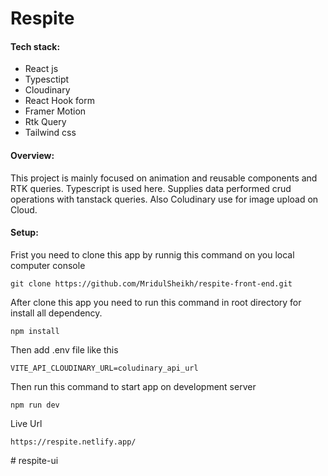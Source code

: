 # Respite

#### Tech stack:

- React js
- Typesctipt
- Cloudinary
- React Hook form
- Framer Motion
- Rtk Query
- Tailwind css

#### Overview:

This project is mainly focused on animation and reusable components and RTK queries. Typescript is used here. Supplies data performed crud operations with tanstack queries. Also Coludinary use for image upload on Cloud.

#### Setup:

Frist you need to clone this app by runnig this command on you local computer console

```
git clone https://github.com/MridulSheikh/respite-front-end.git
```

After clone this app you need to run this command in root directory for install all dependency.

```
npm install
```

Then add .env file like this

```
VITE_API_CLOUDINARY_URL=coludinary_api_url
```

Then run this command to start app on development server

```
npm run dev
```

Live Url

```
https://respite.netlify.app/
```
#   r e s p i t e - u i  
 
